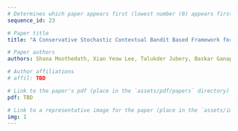 ```yaml
---
# Determines which paper appears first (lowest number (0) appears first)
sequence_id: 23

# Paper title
title: "A Conservative Stochastic Contextual Bandit Based Framework for Farming Recommender Systems (Poster)"

# Paper authors
authors: Shana Moothedath, Xian Yeow Lee, Talukder Jubery, Baskar Ganapathysubramanian, Soumik Sarkar

# Author affiliations
# affil: TBD

# Link to the paper's pdf (place in the `assets/pdf/papers` directory)
pdf: TBD

# Link to a representative image for the paper (place in the `assets/img/papers` directory)
img: 1
---
```

